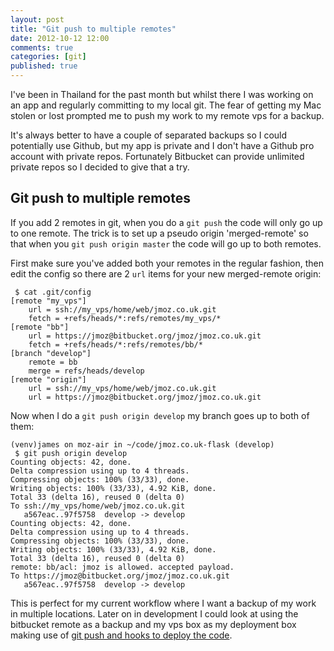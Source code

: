 ```yaml
---
layout: post
title: "Git push to multiple remotes"
date: 2012-10-12 12:00
comments: true
categories: [git]
published: true
---
```

I've been in Thailand for the past month but whilst there I was working on an app and regularly committing to my local git.  The fear of getting my Mac stolen or lost prompted me to push my work to my remote vps for a backup.

It's always better to have a couple of separated backups so I could potentially use Github, but my app is private and I don't have a Github pro account with private repos.  Fortunately Bitbucket can provide unlimited private repos so I decided to give that a try.

## Git push to multiple remotes

If you add 2 remotes in git, when you do a `git push` the code will only go up to one remote.  The trick is to set up a pseudo origin 'merged-remote' so that when you `git push origin master` the code will go up to both remotes.

First make sure you've added both your remotes in the regular fashion, then edit the config so there are 2 `url` items for your new merged-remote origin:

	 $ cat .git/config 
	[remote "my_vps"]
		url = ssh://my_vps/home/web/jmoz.co.uk.git
		fetch = +refs/heads/*:refs/remotes/my_vps/*
	[remote "bb"]
		url = https://jmoz@bitbucket.org/jmoz/jmoz.co.uk.git
		fetch = +refs/heads/*:refs/remotes/bb/*
	[branch "develop"]
		remote = bb
		merge = refs/heads/develop
	[remote "origin"]
		url = ssh://my_vps/home/web/jmoz.co.uk.git
		url = https://jmoz@bitbucket.org/jmoz/jmoz.co.uk.git

Now when I do a `git push origin develop` my branch goes up to both of them:

	(venv)james on moz-air in ~/code/jmoz.co.uk-flask (develop)
	 $ git push origin develop 
	Counting objects: 42, done.
	Delta compression using up to 4 threads.
	Compressing objects: 100% (33/33), done.
	Writing objects: 100% (33/33), 4.92 KiB, done.
	Total 33 (delta 16), reused 0 (delta 0)
	To ssh://my_vps/home/web/jmoz.co.uk.git
	   a567eac..97f5758  develop -> develop
	Counting objects: 42, done.
	Delta compression using up to 4 threads.
	Compressing objects: 100% (33/33), done.
	Writing objects: 100% (33/33), 4.92 KiB, done.
	Total 33 (delta 16), reused 0 (delta 0)
	remote: bb/acl: jmoz is allowed. accepted payload.
	To https://jmoz@bitbucket.org/jmoz/jmoz.co.uk.git
	   a567eac..97f5758  develop -> develop

This is perfect for my current workflow where I want a backup of my work in multiple locations.  Later on in development I could look at using the bitbucket remote as a backup and my vps box as my deployment box making use of [git push and hooks to deploy the code](/deploy-git-push-php-silex).